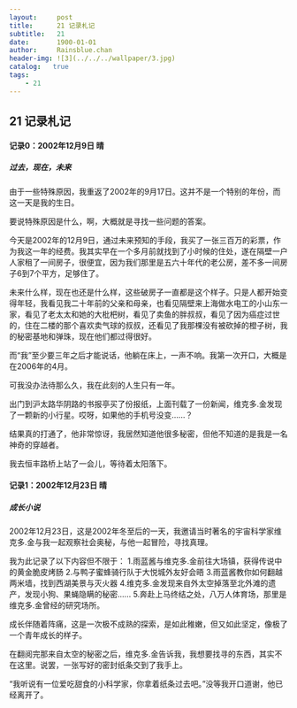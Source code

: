 ```yaml
---
layout:     post
title:      21 记录札记
subtitle:   21
date:       1900-01-01
author:     Rainsblue.chan
header-img: ![3](../../../wallpaper/3.jpg)
catalog:   true
tags:
    - 21
---
```


## 21 记录札记

#### 记录0：2002年12月9日  晴

##### 过去，现在，未来

由于一些特殊原因，我重返了2002年的9月17日。这并不是一个特别的年份，而这一天是我的生日。

要说特殊原因是什么，啊，大概就是寻找一些问题的答案。

今天是2002年的12月9日，通过未来预知的手段，我买了一张三百万的彩票，作为我这一年的经费。我其实早在一个多月前就找到了小时候的住处，遂在隔壁一户人家租了一间房子，很便宜，因为我们那里是五六十年代的老公房，差不多一间房子6到7个平方，足够住了。

未来什么样，现在也还是什么样，这些破房子一直都是这个样子。只是人都开始变得年轻，我看见我二十年前的父亲和母亲，也看见隔壁来上海做水电工的小山东一家，看见了老太太和她的大枇杷树，看见了卖鱼的胖叔叔，看见了因为癌症过世的，住在二楼的那个喜欢卖气球的叔叔，还看见了我那棵没有被砍掉的橙子树，我的秘密基地和弹珠，现在他们都过得很好。

而“我”至少要三年之后才能说话，他躺在床上，一声不响。我第一次开口，大概是在2006年的4月。

可我没办法待那么久，我在此刻的人生只有一年。

出门到沪太路华阴路的书报亭买了份报纸，上面刊载了一份新闻，维克多.金发现了一颗新的小行星。哎呀，如果他的手机号没变......？

结果真的打通了，他非常惊讶，我居然知道他很多秘密，但他不知道的是我是一名神奇的穿越者。

我去恒丰路桥上站了一会儿，等待着太阳落下。

#### 记录1：2002年12月23日 晴 

##### 成长小说

2002年12月23日，这是2002年冬至后的一天，我邀请当时著名的宇宙科学家维克多.金与我一起观察社会奥秘，与他一起冒险，寻找真理。

我为此记录了以下内容但不限于：
1.雨蓝酱与维克多.金前往大场镇，获得传说中的黄金脆皮烤肠
2.与鸭子蜜蜂骑行队于大悦城外友好会晤
3.雨蓝酱教你如何翻越两米墙，找到西湖美景与灭火器
4.维克多.金发现来自外太空掉落至北外滩的遗产，发现小狗、果蝇隐瞒的秘密......
5.奔赴上马终结之处，八万人体育场，那里是维克多.金曾经的研究场所。

成长伴随着阵痛，这是一次极不成熟的探索，是如此稚嫩，但又如此坚定，像极了一个青年成长的样子。

在翻阅完那来自太空的秘密之后，维克多.金告诉我，我想要找寻的东西，其实不在这里。说罢，一张写好的密封纸条交到了我手上。

“我听说有一位爱吃甜食的小科学家，你拿着纸条过去吧。”没等我开口道谢，他已经离开了。
